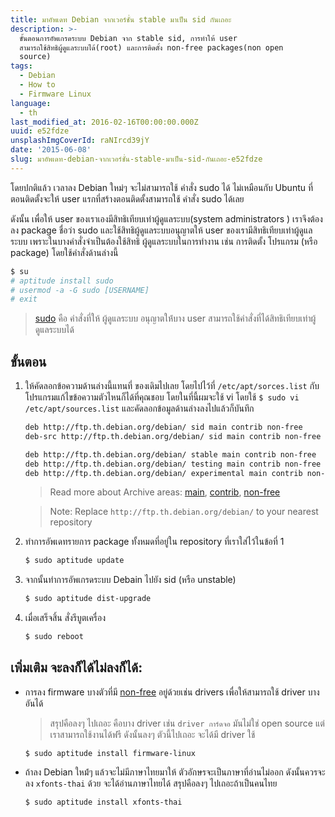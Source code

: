 ```yaml
---
title: มาอัพเดท Debian จากเวอร์ชั่น stable มาเป็น sid กันเถอะ
description: >-
  ขั้นตอนการอัพเกรดระบบ Debian จาก stable sid, การทำให้ user
  สามารถใช้สิทธิผู้ดูแลระบบได้(root) และการติดตั้ง non-free packages(non open
  source)
tags:
  - Debian
  - How to
  - Firmware Linux
language:
  - th
last_modified_at: 2016-02-16T00:00:00.000Z
uuid: e52fdze
unsplashImgCoverId: raNIrcd39jY
date: '2015-06-08'
slug: มาอัพเดท-debian-จากเวอร์ชั่น-stable-มาเป็น-sid-กันเถอะ-e52fdze
---
```


โดยปกติแล้ว เวลาลง Debian ใหม่ๆ จะไม่สามารถใช้ คำสั่ง sudo ได้ ไม่เหมือนกับ Ubuntu ที่ตอนติดตั้งจะให้ user แรกที่สร้างตอนติดตั้งสามารถใช้ คำสั่ง sudo ได้เลย

ดังนั้น เพื่อให้ user ของเราเองมีสิทธิเทียบเท่าผู้ดูแลระบบ(system administrators ) เราจึงต้องลง package ชื่อว่า sudo และใช้สิทธิผู้ดูแลระบบอนุญาตให้ user ของเรามีสิทธิเทียบเท่าผู้ดูแลระบบ เพราะในบางคำสั่งจำเป็นต้องใช้สิทธิ ผู้ดูแลระบบในการทำงาน เช่น การติดตั้ง โปรแกรม (หรือ package) โดยใช้คำสั่งด้านล่างนี้

```bash
$ su
# aptitude install sudo
# usermod -a -G sudo [USERNAME]
# exit
```

> [sudo](https://wiki.debian.org/sudo) คือ คำสั่งที่ให้ ผู้ดูแลระบบ อนุญาตให้่บาง user สามารถใช้คำสั่งที่ได้สิทธิเทียบเท่าผู้ดูแลระบบได้

## ขั้นตอน

1. ให้คัดลอกข้อความด้านล่างนี้แทนที่ ของเดิมไปเลย โดยไปไว้ที่ `/etc/apt/sorces.list` กับโปรแกรมแก้ไขข้อความตัวไหนก็ได้ที่คุณชอบ โดยในที่นี้ผมจะใช้ vi โดยใช้ `$ sudo vi /etc/apt/sources.list` และคัดลอกข้อมูลด้านล่างลงไปแล้วก็บันทึก

    ```bash
    deb http://ftp.th.debian.org/debian/ sid main contrib non-free
    deb-src http://ftp.th.debian.org/debian/ sid main contrib non-free

    deb http://ftp.th.debian.org/debian/ stable main contrib non-free
    deb http://ftp.th.debian.org/debian/ testing main contrib non-free
    deb http://ftp.th.debian.org/debian/ experimental main contrib non-free
    ```
    > Read more about Archive areas:
    > [main](https://www.debian.org/doc/debian-policy/ch-archive.html#s-main),
    > [contrib](https://www.debian.org/doc/debian-policy/ch-archive.html#s-contrib),
    > [non-free](https://www.debian.org/doc/debian-policy/ch-archive.html#s-non-free)

    > Note: Replace `http://ftp.th.debian.org/debian/` to your nearest repository

2. ทำการอัพเดทรายการ package ทั้งหมดที่อยู่ใน repository ที่เราใส่ไว้ในข้อที่ 1

    ```bash
    $ sudo aptitude update
    ```

2. จากนั้นทำการอัพเกรดระบบ Debain ไปยัง sid (หรือ unstable)

    ```bash
    $ sudo aptitude dist-upgrade
    ```
3. เมื่อเสร็จสิ้น สั่งรีบูตเครื่อง

    ```bash
    $ sudo reboot
    ```

## เพิ่มเติม จะลงก็ได้ไม่ลงก็ได้:

- การลง firmware บางตัวที่มี [non-free](https://www.debian.org/doc/debian-policy/ch-archive.html#s-non-free) อยู่ด้วยเช่น drivers เพื่อให้สามารถใช้ driver บางอันได้

    > สรุปคือลงๆ ไปเถอะ คือบาง driver เช่น `driver การ์ดจอ` มันไม่ใช่ open source แต่เราสามารถใช้งานได้ฟรี ดังนั้นลงๆ ตัวนี้ไปเถอะ จะได้มี driver ใช้

    ```
    $ sudo aptitude install firmware-linux
    ```

- ถ้าลง Debian ใหม่้ๆ แล้วจะไม่มีภาษาไทยมาให้ ตัวอักษรจะเป็นภาษาที่อ่านไม่ออก ดังนั้นควรจะลง `xfonts-thai` ด้วย จะได้อ่านภาษาไทยได้ สรุปคือลงๆ ไปเถอะถ้าเป็นคนไทย

    ```
    $ sudo aptitude install xfonts-thai
    ```
